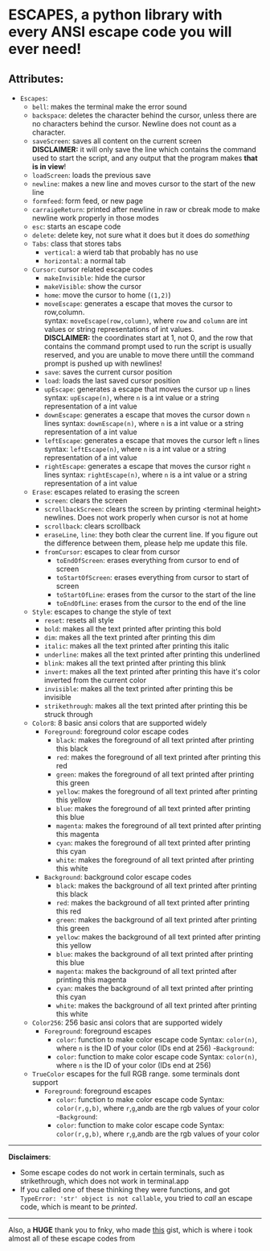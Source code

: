 # ESCAPES, a python library with every ANSI escape code you will ever need!
## Attributes:
- `Escapes`:
  - `bell`: makes the terminal make the error sound 
  - `backspace`: deletes the character behind the cursor, unless there are no characters behind the cursor. Newline does not count as a character.  
  - `saveScreen`: saves all content on the current screen  
    **DISCLAIMER:** it will only save the line which contains the command used to start the script, and any output that the program makes **that is in view**!
  - `loadScreen`: loads the previous save
  - `newline`: makes a new line and moves cursor to the start of the new line
  - `formfeed`: form feed, or new page
  - `carraigeReturn`: printed after newline in raw or cbreak mode to make newline work properly in those modes
  - `esc`: starts an escape code
  - `delete`: delete key, not sure what it does but it does do _something_
  - `Tabs`: class that stores tabs
    - `vertical`: a wierd tab that probably has no use
    - `horizontal`: a normal tab
  - `Cursor`: cursor related escape codes
    - `makeInvisible`: hide the cursor
    - `makeVisible`: show the cursor
    - `home`: move the cursor to home (`(1,2)`)
    - `moveEscape`: generates a escape that moves the cursor to row,column.  
      syntax: `moveEscape(row,column)`, where `row` and `column` are int values or string representations of int values.  
      **DISCLAIMER:** the coordinates start at 1, not 0, and the row that contains the command prompt used to run the script is usually reserved, and you are unable to move there untill the command prompt is pushed up with newlines!
    - `save`: saves the current cursor position
    - `load`: loads the last saved cursor position
    - `upEscape`: generates a escape that moves the cursor up `n` lines
      syntax: `upEscape(n)`, where `n` is a int value or a string representation of a int value
    - `downEscape`: generates a escape that moves the cursor down `n` lines
      syntax: `downEscape(n)`, where `n` is a int value or a string representation of a int value
    - `leftEscape`: generates a escape that moves the cursor left `n` lines
      syntax: `leftEscape(n)`, where `n` is a int value or a string representation of a int value
    - `rightEscape`: generates a escape that moves the cursor right `n` lines
      syntax: `rightEscape(n)`, where `n` is a int value or a string representation of a int value
  - `Erase`: escapes related to erasing the screen
    - `screen`: clears the screen
    - `scrollbackScreen`: clears the screen by printing &lt;terminal height&gt; newlines. Does not work properly when cursor is not at home
    - `scrollback`: clears scrollback
    - `eraseLine`, `line`: they both clear the current line. If you figure out the difference between them, please help me update this file.
    - `fromCursor`: escapes to clear from cursor
      - `toEndOfScreen`: erases everything from cursor to end of screen
      - `toStartOfScreen`: erases everything from cursor to start of screen
      - `toStartOfLine`: erases from the cursor to the start of the line
      - `toEndOfLine`: erases from the cursor to the end of the line
  - `Style`: escapes to change the style of text
    - `reset`: resets all style
    - `bold`: makes all the text printed after printing this bold
    - `dim`: makes all the text printed after printing this dim
    - `italic`: makes all the text printed after printing this italic
    - `underline`: makes all the text printed after printing this underlined
    - `blink`: makes all the text printed after printing this blink
    - `invert`: makes all the text printed after printing this have it's color inverted from the current color
    - `invisible`: makes all the text printed after printing this be invisible
    - `strikethrough`: makes all the text printed after printing this be struck through
  - `Color8`: 8 basic ansi colors that are supported widely
    - `Foreground`: foreground color escape codes
      - `black`: makes the foreground of all text printed after printing this black
      - `red`: makes the foreground of all text printed after printing this red
      - `green`: makes the foreground of all text printed after printing this green
      - `yellow`: makes the foreground of all text printed after printing this yellow
      - `blue`: makes the foreground of all text printed after printing this blue
      - `magenta`: makes the foreground of all text printed after printing this magenta
      - `cyan`: makes the foreground of all text printed after printing this cyan
      - `white`: makes the foreground of all text printed after printing this white
    - `Background`: background color escape codes
      - `black`: makes the background of all text printed after printing this black
      - `red`: makes the background of all text printed after printing this red
      - `green`: makes the background of all text printed after printing this green
      - `yellow`: makes the background of all text printed after printing this yellow
      - `blue`: makes the background of all text printed after printing this blue
      - `magenta`: makes the background of all text printed after printing this magenta
      - `cyan`: makes the background of all text printed after printing this cyan
      - `white`: makes the background of all text printed after printing this white
  - `Color256`: 256 basic ansi colors that are supported widely
    - `Foreground`: foreground escapes
      - `color`: function to make color escape code
        Syntax: `color(n)`, where `n` is the ID of your color (IDs end at 256)
    -`Background`:
      - `color`: function to make color escape code
        Syntax: `color(n)`, where `n` is the ID of your color (IDs end at 256)
  - `TrueColor` escapes for the full RGB range. some terminals dont support
    - `Foreground`: foreground escapes
      - `color`: function to make color escape code
        Syntax: `color(r,g,b)`, where `r`,`g`,and`b` are the rgb values of your color
    -`Background`:
      - `color`: function to make color escape code
        Syntax: `color(r,g,b)`, where `r`,`g`,and`b` are the rgb values of your color

---

**Disclaimers**: 
  - Some escape codes do not work in certain terminals, such as strikethrough, which does not work in terminal.app  
  - If you called one of these thinking they were functions, and got `TypeError: 'str' object is not callable`, you tried to *call* an escape code, which is meant to be *printed*.  

---

Also, a **HUGE** thank you to fnky, who made [this](https://gist.github.com/fnky/458719343aabd01cfb17a3a4f7296797) gist, which is where i took almost all of these escape codes from

